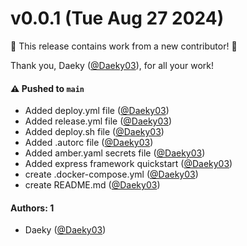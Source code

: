 # v0.0.1 (Tue Aug 27 2024)

:tada: This release contains work from a new contributor! :tada:

Thank you, Daeky ([@Daeky03](https://github.com/Daeky03)), for all your work!

#### ⚠️ Pushed to `main`

- Added deploy.yml file ([@Daeky03](https://github.com/Daeky03))
- Added release.yml file ([@Daeky03](https://github.com/Daeky03))
- Added deploy.sh file ([@Daeky03](https://github.com/Daeky03))
- Added .autorc file ([@Daeky03](https://github.com/Daeky03))
- Added amber.yaml secrets file ([@Daeky03](https://github.com/Daeky03))
- Added express framework quickstart ([@Daeky03](https://github.com/Daeky03))
- create .docker-compose.yml ([@Daeky03](https://github.com/Daeky03))
- create README.md ([@Daeky03](https://github.com/Daeky03))

#### Authors: 1

- Daeky ([@Daeky03](https://github.com/Daeky03))

